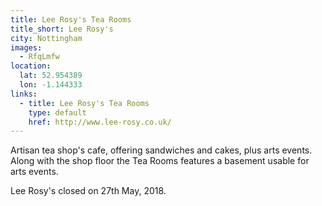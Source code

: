 ```yaml
---
title: Lee Rosy's Tea Rooms
title_short: Lee Rosy's
city: Nottingham
images:
  - RfqLmfw
location:
  lat: 52.954389
  lon: -1.144333
links:
  - title: Lee Rosy's Tea Rooms
    type: default
    href: http://www.lee-rosy.co.uk/
---
```


Artisan tea shop's cafe, offering sandwiches and cakes, plus arts events. Along with the shop floor the Tea Rooms features a basement usable for arts events.

Lee Rosy's closed on 27th May, 2018.